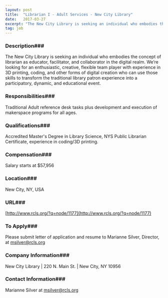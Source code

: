 ```yaml
---
layout: post
title:  "Librarian I - Adult Services - New City Library"
date:   2017-03-27
excerpt: "The New City Library is seeking an individual who embodies the concept of librarian as educator, facilitator, and collaborator in the digital realm. We’re looking for an enthusiastic, creative, flexible team player with experience in 3D printing, coding, and other forms of digital creation who can use those skills to..."
tag: job
---
```


### Description###

The New City Library is seeking an individual who embodies the concept of librarian as educator, facilitator, and collaborator in the digital realm.  We’re looking for an enthusiastic, creative, flexible team player with experience in 3D printing, coding, and other forms of digital creation who can use those skills to transform the traditional library patron experience into a participatory, dynamic, and educational event.


### Responsibilities###

Traditional Adult reference desk tasks plus development and execution of makerspace programs for all ages.


### Qualifications###

Accredited Master's Degree in Library Science, NYS Public Librarian Certificate, experience in coding/3D printing.


### Compensation###

Salary starts at $57,956


### Location###

New City, NY, USA


### URL###

[http://www.rcls.org/?q=node/1177](http://www.rcls.org/?q=node/1177)

### To Apply###

Please submit letter of application and resume to Marianne Silver, Director, at msilver@rcls.org


### Company Information###

New City Library | 220 N. Main St. | New City, NY  10956


### Contact Information###

Marianne Silver at msilver@rcls.org

